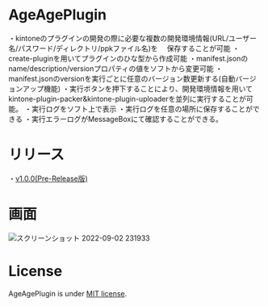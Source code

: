 # AgeAgePlugin

・kintoneのプラグインの開発の際に必要な複数の開発環境情報(URL/ユーザー名/パスワード/ディレクトリ/ppkファイル名)を
　保存することが可能
・create-pluginを用いてプラグインのひな型から作成可能
・manifest.jsonのname/description/versionプロパティの値をソフトから変更可能
・manifest.jsonのversionを実行ごとに任意のバージョン数更新する(自動バージョンアップ機能)
・実行ボタンを押下することにより、開発環境情報を用いてkintone-plugin-packer&kintone-plugin-uploaderを並列に実行することが可能。
・実行ログをソフト上で表示
・実行ログを任意の場所に保存することができる
・実行エラーログがMessageBoxにて確認することができる。

# リリース

・[v1.0.0(Pre-Release版)](https://github.com/nishikawa-r/AgeAgePlugin/releases)

# 画面

![スクリーンショット 2022-09-02 231933](https://github.com/nishikawa-r/TestApplication/blob/main/View0905.png)

# License

AgeAgePlugin is under [MIT license](https://en.wikipedia.org/wiki/MIT_License).
